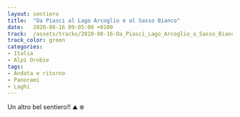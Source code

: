 ```yaml
---
layout: sentiero
title:  "Da Piasci al Lago Arcoglio e al Sasso Bianco"
date:   2020-08-16 09:05:00 +0100
track:  /assets/tracks/2020-08-16-Da_Piasci_Lago_Arcoglio_a_Sasso_Bianco.gpx
track_color: green
categories:
- Italia
- Alpi Orobie
tags:
- Andata e ritorno
- Panorami
- Laghi
---
```


Un altro bel sentiero!! :mountain: :snowflake: